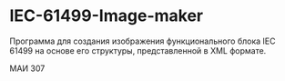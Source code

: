 # IEC-61499-Image-maker
Программа для создания изображения функционального блока IEC 61499 на основе его структуры, представленной в XML формате.

МАИ 307
